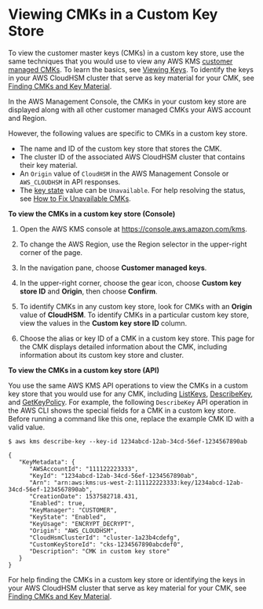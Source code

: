 # Viewing CMKs in a Custom Key Store<a name="view-cmk-keystore"></a>

To view the customer master keys \(CMKs\) in a custom key store, use the same techniques that you would use to view any AWS KMS [customer managed CMKs](concepts.md#master_keys)\. To learn the basics, see [Viewing Keys](viewing-keys.md)\. To identify the keys in your AWS CloudHSM cluster that serve as key material for your CMK, see [Finding CMKs and Key Material](find-key-material.md)\.

In the AWS Management Console, the CMKs in your custom key store are displayed along with all other customer managed CMKs your AWS account and Region\. 

However, the following values are specific to CMKs in a custom key store\.
+ The name and ID of the custom key store that stores the CMK\.
+ The cluster ID of the associated AWS CloudHSM cluster that contains their key material\.
+ An `Origin` value of `CloudHSM` in the AWS Management Console or `AWS_CLOUDHSM` in API responses\.
+ The [key state](key-state.md) value can be `Unavailable`\. For help resolving the status, see [How to Fix Unavailable CMKs](fix-keystore.md#fix-unavailable-cmks)\.

**To view the CMKs in a custom key store \(Console\)**

1. Open the AWS KMS console at [https://console\.aws\.amazon\.com/kms](https://console.aws.amazon.com/kms)\.

1. To change the AWS Region, use the Region selector in the upper\-right corner of the page\.

1. In the navigation pane, choose **Customer managed keys**\.

1. In the upper\-right corner, choose the gear icon, choose **Custom key store ID** and **Origin**, then choose **Confirm**\.

1. To identify CMKs in any custom key store, look for CMKs with an **Origin** value of **CloudHSM**\. To identify CMKs in a particular custom key store, view the values in the **Custom key store ID** column\. 

1. Choose the alias or key ID of a CMK in a custom key store\. This page for the CMK displays detailed information about the CMK, including information about its custom key store and cluster\.

**To view the CMKs in a custom key store \(API\)**

You use the same AWS KMS API operations to view the CMKs in a custom key store that you would use for any CMK, including [ListKeys](https://docs.aws.amazon.com/kms/latest/APIReference/API_ListKeys.html), [DescribeKey](https://docs.aws.amazon.com/kms/latest/APIReference/API_DescribeKey.html), and [GetKeyPolicy](https://docs.aws.amazon.com/kms/latest/APIReference/API_GetKeyPolicy.html)\. For example, the following `DescribeKey` API operation in the AWS CLI shows the special fields for a CMK in a custom key store\. Before running a command like this one, replace the example CMK ID with a valid value\.

```
$ aws kms describe-key --key-id 1234abcd-12ab-34cd-56ef-1234567890ab

{
   "KeyMetadata": { 
      "AWSAccountId": "111122223333",
      "KeyId": "1234abcd-12ab-34cd-56ef-1234567890ab",
      "Arn": "arn:aws:kms:us-west-2:111122223333:key/1234abcd-12ab-34cd-56ef-1234567890ab",
      "CreationDate": 1537582718.431,
      "Enabled": true,
      "KeyManager": "CUSTOMER",
      "KeyState": "Enabled",
      "KeyUsage": "ENCRYPT_DECRYPT",
      "Origin": "AWS_CLOUDHSM",
      "CloudHsmClusterId": "cluster-1a23b4cdefg",
      "CustomKeyStoreId": "cks-1234567890abcdef0",
      "Description": "CMK in custom key store"
   }
}
```

For help finding the CMKs in a custom key store or identifying the keys in your AWS CloudHSM cluster that serve as key material for your CMK, see [Finding CMKs and Key Material](find-key-material.md)\.